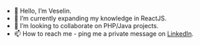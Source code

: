 - 👋 Hello, I’m Veselin.
- 🌱 I’m currently expanding my knowledge in ReactJS.
- 💞️ I’m looking to collaborate on PHP/Java projects.
- 📫 How to reach me - ping me a private message on <a href="https://www.linkedin.com/in/veselin-mihaylov-89bb87193/">LinkedIn</a>.
